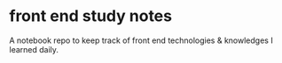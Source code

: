 # front end study notes
A notebook repo to keep track of front end technologies & knowledges I learned daily.


